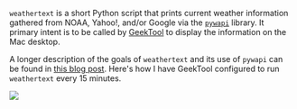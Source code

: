 `weathertext` is a short Python script that prints current weather information gathered from NOAA, Yahoo!, and/or Google via the [`pywapi`][1] library. It primary intent is to be called by [GeekTool][2] to display the information on the Mac desktop.

A longer description of the goals of `weathertext` and its use of `pywapi` can be found in [this blog post][3]. Here's how I have GeekTool configured to run `weathertext` every 15 minutes.

<img class="ss" src="http://www.leancrew.com/all-this/images/geektool-weathertext-controlpanel.png" />

[1]: http://code.google.com/p/python-weather-api/
[2]: http://projects.tynsoe.org/en/geektool/
[3]: http://www.leancrew.com/all-this/2009/06/new-weather-script-for-geektool/
